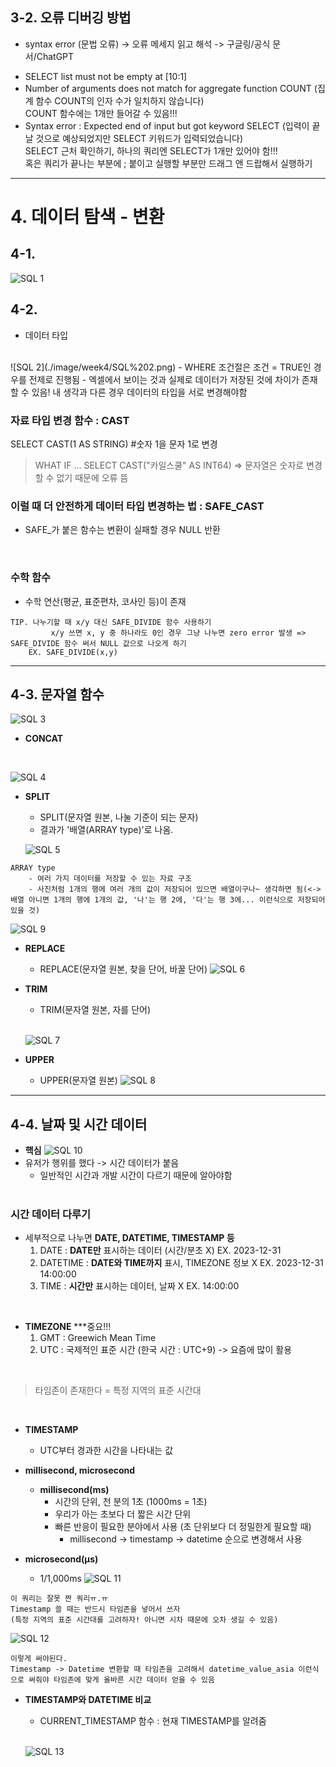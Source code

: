 

## 3-2. 오류 디버깅 방법

* syntax error (문법 오류)
   -> 오류 메세지 읽고 해석
   -> 구글링/공식 문서/ChatGPT
- SELECT list must not be empty at [10:1]
- Number of arguments does not match for aggregate function COUNT (집계 함수 COUNT의 인자 수가 일치하지 않습니다) <br/>
  COUNT 함수에는 1개만 들어갈 수 있음!!!
- Syntax error : Expected end of input but got keyword SELECT (입력이 끝날 것으로 예상되었지만 SELECT 키워드가 입력되었습니다) <br/>
  SELECT 근처 확인하기, 하나의 쿼리엔 SELECT가 1개만 있어야 함!!! <br/>
  혹은 쿼리가 끝나는 부분에 ; 붙이고 실행할 부분만 드래그 앤 드랍해서 실행하기

-------
# 4. 데이터 탐색 - 변환

## 4-1. 
![SQL 1](./image/week4/SQL%201.png)


## 4-2. 
- 데이터 타입 
<br/>
![SQL 2](./image/week4/SQL%202.png)
- WHERE 조건절은 조건 = TRUE인 경우를 전제로 진행됨
- 엑셀에서 보이는 것과 실제로 데이터가 저장된 것에 차이가 존재할 수 있음! 내 생각과 다른 경우 데이터의 타입을 서로 변경해야함

### 자료 타입 변경 함수 : CAST
SELECT
    CAST(1 AS STRING)  #숫자 1을 문자 1로 변경

> WHAT IF ...
SELECT
    CAST("카일스쿨" AS INT64)
=> 문자열은 숫자로 변경할 수 없기 때문에 오류 뜸<br/>


### 이럴 때 더 안전하게 데이터 타입 변경하는 법 : SAFE_CAST
- SAFE_가 붙은 함수는 변환이 실패할 경우 NULL 반환
<br/>

### 수학 함수
- 수학 연산(평균, 표준편차, 코사인 등)이 존재

```
TIP. 나누기할 때 x/y 대신 SAFE_DIVIDE 함수 사용하기
         x/y 쓰면 x, y 중 하나라도 0인 경우 그냥 나누면 zero error 발생 => SAFE_DIVIDE 함수 써서 NULL 값으로 나오게 하기
    EX. SAFE_DIVIDE(x,y)
```

-------
## 4-3. 문자열 함수
![SQL 3](./image/week4/SQL%203.png)

- **CONCAT**
<br/>

![SQL 4](./image/week4/SQL%204.png)

- **SPLIT**
    - SPLIT(문자열 원본, 나눌 기준이 되는 문자)
    - 결과가 '배열(ARRAY type)'로 나옴.

    ![SQL 5](./image/week4/SQL%205.png)

```
ARRAY type
    - 여러 가지 데이터를 저장할 수 있는 자료 구조 
    - 사진처럼 1개의 행에 여러 개의 값이 저장되어 있으면 배열이구나~ 생각하면 됨(<-> 배열 아니면 1개의 행에 1개의 값, '나'는 행 2에, '다'는 행 3에... 이런식으로 저장되어 있을 것)
```

![SQL 9](./image/week4/SQL%209.png)


- **REPLACE**
    - REPLACE(문자열 원본, 찾을 단어, 바꿀 단어)
    ![SQL 6](./image/week4/SQL%206.png)

- **TRIM**
    - TRIM(문자열 원본, 자를 단어)
    <br/>

    ![SQL 7](./image/week4/SQL%207.png)

- **UPPER**
    - UPPER(문자열 원본)
    ![SQL 8](./image/week4/SQL%208.png)

----
## 4-4. 날짜 및 시간 데이터
- **핵심**
![SQL 10](./image/week4/SQL%2010.png)
- 유저가 행위를 했다 -> 시간 데이터가 붙음
    - 일반적인 시간과 개발 시간이 다르기 때문에 알아야함
    <br/>

### **시간 데이터 다루기**
- 세부적으로 나누면 **DATE, DATETIME, TIMESTAMP 등**
    1. DATE : **DATE만** 표시하는 데이터 (시간/분초 X)
        EX. 2023-12-31
    2. DATETIME : **DATE와 TIME까지** 표시, TIMEZONE 정보 X
        EX. 2023-12-31 14:00:00
    3. TIME : **시간만** 표시하는 데이터, 날짜 X
        EX. 14:00:00
<br/>

- **TIMEZONE** ***중요!!!
    1. GMT  : Greewich Mean Time
    2. UTC : 국제적인 표준 시간 (한국 시간 : UTC+9) -> 요즘에 많이 활용
<br/>

> 타임존이 존재한다 = 특정 지역의 표준 시간대
<br/>

- **TIMESTAMP**
    - UTC부터 경과한 시간을 나타내는 값

- **millisecond, microsecond**
    - **millisecond(ms)**
        - 시간의 단위, 천 분의 1초 (1000ms = 1초)
        - 우리가 아는 초보다 더 짧은 시간 단위
        - 빠른 반응이 필요한 분야에서 사용 (초 단위보다 더 정밀한게 필요할 때)
            - millisecond -> timestamp -> datetime 순으로 변경해서 사용
        
- **microsecond(μs)**
    - 1/1,000ms
    ![SQL 11](./image/week4/SQL11.png)
    
```
이 쿼리는 잘못 짠 쿼리ㅠ.ㅠ
Timestamp 쓸 때는 반드시 타임존을 넣어서 쓰자
(특정 지역의 표준 시간대를 고려하자! 아니면 시차 때문에 오차 생길 수 있음)
```
![SQL 12](./image/week4/SQL12.png)
```
이렇게 써야된다.
Timestamp -> Datetime 변환할 때 타임존을 고려해서 datetime_value_asia 이런식으로 써줘야 타임존에 맞게 올바른 시간 데이터 얻을 수 있음
```

- **TIMESTAMP와 DATETIME 비교**
    - CURRENT_TIMESTAMP 함수 : 현재 TIMESTAMP를 알려줌
    <br/>

    ![SQL 13](./image/week4/SQL13.png)
        